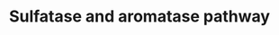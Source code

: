 ---
annotations:
- id: DOID:2152
  parent: disease of cellular proliferation
  type: Disease Ontology
  value: ovary epithelial cancer
- id: PW:0001152
  parent: classic metabolic pathway
  type: Pathway Ontology
  value: steroid biosynthetic pathway
- id: PW:0000567
  parent: signaling pathway
  type: Pathway Ontology
  value: sex steroids signaling pathway
authors:
- Glattl98
- Dorka1999
- DeSl
- IsabelWassink
description: 'The intratumoral production of estradiol-17beta (E2) from circulating
  steroid hormone precursors plays an essential role in estrogen-related breast and
  epithelial ovarian cancer (EOC). There are two possible pathways producing E2, one
  being the sulfatase pathway starting from estrone sulfate, and one being the aromatase
  pathway which starts with DHEA-S. Both routes rely on two crucial enzymes: STS for
  estrogen activation and SULT1E1 for inactivation. Research indicates that an increased
  STS expression and E2 production is associated with cancer progression. However,
  sulfonation of E2 via SULT1E1 not only reduces proliferative effects of estrogens
  on hormone-sensitive tumor cells, but also generates water-soluble estrogen sulfates
  consequently leading to an increased excretion of sulfonated E2. This helps preventing
  a metabolic activation of the hormone into potentially mutagenic catechol metabolites.
  Thus, targeting estrogen-modifying enzymes is a potential endocrine therapy strategy
  for patients with estrogen-sensitive EOC.  This pathway is based on Figure 1 from:
  Mungenast, F., Aust, S., Vergote, I., Vanderstichele, A., Sehouli, J., Braicu, E.,
  Mahner, S., Castillo‑Tong, D. C., Zeillinger, R., Thalhammer, T."Clinical significance
  of the estrogen-modifying enzymes steroid sulfatase and estrogen sulfotransferase
  in epithelial ovarian cancer". Oncology Letters 13, no. 6 (2017): 4047-4054. https://doi.org/10.3892/ol.2017.5969'
last-edited: 2023-06-25
organisms:
- Homo sapiens
redirect_from:
- /index.php/Pathway:WP5368
- /instance/WP5368
- /instance/WP5368_r126815
revision: r126815
schema-jsonld:
- '@context': https://schema.org/
  '@id': https://wikipathways.github.io/pathways/WP5368.html
  '@type': Dataset
  creator:
    '@type': Organization
    name: WikiPathways
  description: 'The intratumoral production of estradiol-17beta (E2) from circulating
    steroid hormone precursors plays an essential role in estrogen-related breast
    and epithelial ovarian cancer (EOC). There are two possible pathways producing
    E2, one being the sulfatase pathway starting from estrone sulfate, and one being
    the aromatase pathway which starts with DHEA-S. Both routes rely on two crucial
    enzymes: STS for estrogen activation and SULT1E1 for inactivation. Research indicates
    that an increased STS expression and E2 production is associated with cancer progression.
    However, sulfonation of E2 via SULT1E1 not only reduces proliferative effects
    of estrogens on hormone-sensitive tumor cells, but also generates water-soluble
    estrogen sulfates consequently leading to an increased excretion of sulfonated
    E2. This helps preventing a metabolic activation of the hormone into potentially
    mutagenic catechol metabolites. Thus, targeting estrogen-modifying enzymes is
    a potential endocrine therapy strategy for patients with estrogen-sensitive EOC.  This
    pathway is based on Figure 1 from: Mungenast, F., Aust, S., Vergote, I., Vanderstichele,
    A., Sehouli, J., Braicu, E., Mahner, S., Castillo‑Tong, D. C., Zeillinger, R.,
    Thalhammer, T."Clinical significance of the estrogen-modifying enzymes steroid
    sulfatase and estrogen sulfotransferase in epithelial ovarian cancer". Oncology
    Letters 13, no. 6 (2017): 4047-4054. https://doi.org/10.3892/ol.2017.5969'
  keywords:
  - Androstenedione
  - CYP19A1
  - DHEA
  - DHEA-S
  - ESR1
  - ESR2
  - Estradiol-17beta
  - HSD17B1
  - HSD17B2
  - HSD17B3
  - HSD3B1
  - NAD anion
  - NADH dianion
  - NADP trianion
  - NADPH tetraanion
  - PAP
  - PAPS(4-)
  - SLCO1A2
  - SLCO1B1
  - SLCO1B3
  - SLCO2B1
  - SLCO4A1
  - SLCO4C1
  - STS
  - SULT1E1
  - estradiol 3-sulphate
  - estrone
  - estrone sulphate
  - testosterone
  license: CC0
  name: Sulfatase and aromatase pathway
seo: CreativeWork
title: Sulfatase and aromatase pathway
wpid: WP5368
---